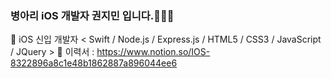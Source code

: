 ### 병아리 iOS 개발자 권지민 입니다.👩🏻‍💻

🍎 iOS 신입 개발자
< Swift / Node.js / Express.js / HTML5 / CSS3 / JavaScript / JQuery >
🐣 이력서 : https://www.notion.so/IOS-8322896a8c1e48b1862887a896044ee6
<!--
**j2mni/j2mni** is a ✨ _special_ ✨ repository because its `README.md` (this file) appears on your GitHub profile.

Here are some ideas to get you started:

- 🔭 I’m currently working on ...
- 🌱 I’m currently learning ...
- 👯 I’m looking to collaborate on ...
- 🤔 I’m looking for help with ...
- 💬 Ask me about ...
- 📫 How to reach me: ...
- 😄 Pronouns: ...
- ⚡ Fun fact: ...
-->
